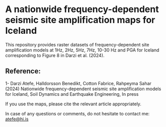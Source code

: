 # A nationwide frequency-dependent seismic site amplification maps for Iceland

This repository provides raster datasets of frequency-dependent site amplification models at 1Hz, 2Hz, 5Hz, 7Hz, 10-30 Hz and PGA for Iceland corresponding to Figure 8 in Darzi et al. (2024). 

## Reference:
1- Darzi Atefe, Halldorsson Benedikt, Cotton Fabrice, Rahpeyma Sahar (2024) Nationwide frequency-dependent seismic site amplification models for Iceland, Soil Dynamics and Earthquake Engineering, In press

If you use the maps, please cite the relevant article appropriately.

In case of any questions or comments, do not hesitate to contact me:  atefe@hi.is
<br/>
<br/>

